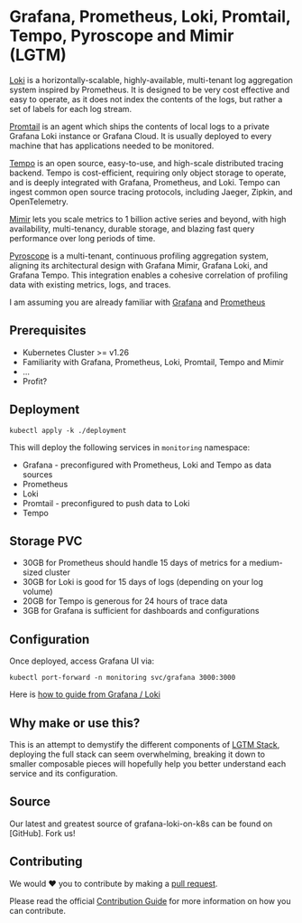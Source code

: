 # Grafana, Prometheus, Loki, Promtail, Tempo, Pyroscope and Mimir (LGTM)

[Loki](https://grafana.com/oss/loki/) is a horizontally-scalable, highly-available, multi-tenant log aggregation system inspired by Prometheus. It is designed to be very cost effective and easy to operate, as it does not index the contents of the logs, but rather a set of labels for each log stream.

[Promtail](https://grafana.com/docs/loki/latest/clients/promtail/) is an agent which ships the contents of local logs to a private Grafana Loki instance or Grafana Cloud. It is usually deployed to every machine that has applications needed to be monitored.

[Tempo](https://grafana.com/oss/tempo/) is an open source, easy-to-use, and high-scale distributed tracing backend. Tempo is cost-efficient, requiring only object storage to operate, and is deeply integrated with Grafana, Prometheus, and Loki. Tempo can ingest common open source tracing protocols, including Jaeger, Zipkin, and OpenTelemetry.

[Mimir](https://grafana.com/oss/mimir/) lets you scale metrics to 1 billion active series and beyond, with high availability, multi-tenancy, durable storage, and blazing fast query performance over long periods of time.

[Pyroscope](https://grafana.com/docs/pyroscope/latest/) is a multi-tenant, continuous profiling aggregation system, aligning its architectural design with Grafana Mimir, Grafana Loki, and Grafana Tempo. This integration enables a cohesive correlation of profiling data with existing metrics, logs, and traces.

I am assuming you are already familiar with [Grafana](https://grafana.com/oss/grafana/) and [Prometheus](https://prometheus.io/docs/prometheus/latest/getting_started/)

## Prerequisites
- Kubernetes Cluster >= v1.26
- Familiarity with Grafana, Prometheus, Loki, Promtail, Tempo and Mimir
- ...
- Profit?

## Deployment

```shell
kubectl apply -k ./deployment
```

This will deploy the following services in `monitoring` namespace:

- Grafana - preconfigured with Prometheus, Loki and Tempo as data sources
- Prometheus
- Loki
- Promtail - preconfigured to push data to Loki
- Tempo

## Storage PVC
- 30GB for Prometheus should handle 15 days of metrics for a medium-sized cluster
- 30GB for Loki is good for 15 days of logs (depending on your log volume)
- 20GB for Tempo is generous for 24 hours of trace data
- 3GB for Grafana is sufficient for dashboards and configurations

## Configuration

Once deployed, access Grafana UI via:

```shell
kubectl port-forward -n monitoring svc/grafana 3000:3000
```

Here is [how to guide from Grafana / Loki](https://grafana.com/docs/loki/latest/)

## Why make or use this?

This is an attempt to demystify the different components of [LGTM Stack](https://github.com/grafana/helm-charts/tree/main/charts), deploying the full stack can seem overwhelming, breaking it down to smaller composable pieces will hopefully help you better understand each service and its configuration.

## Source

Our latest and greatest source of grafana-loki-on-k8s can be found on [GitHub]. Fork us!

## Contributing

We would :heart: you to contribute by making a [pull request](https://github.com/saidsef/grafana-loki-on-k8s/pulls).

Please read the official [Contribution Guide](./CONTRIBUTING.md) for more information on how you can contribute.
